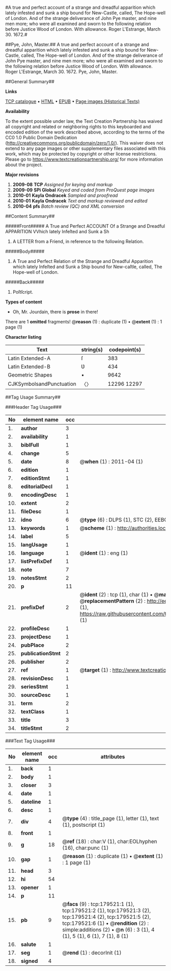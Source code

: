 #A true and perfect account of a strange and dreadful apparition which lately infested and sunk a ship bound for New-Castle, called, The Hope-well of London. And of the strange deliverance of John Pye master, and nine men more; who were all examined and sworn to the following relation before Justice Wood of London. With allowance. Roger L'Estrange, March 30. 1672.#

##Pye, John, Master.##
A true and perfect account of a strange and dreadful apparition which lately infested and sunk a ship bound for New-Castle, called, The Hope-well of London. And of the strange deliverance of John Pye master, and nine men more; who were all examined and sworn to the following relation before Justice Wood of London. With allowance. Roger L'Estrange, March 30. 1672.
Pye, John, Master.

##General Summary##

**Links**

[TCP catalogue](http://www.ota.ox.ac.uk/tcp/)  • 
[HTML](http://tei.it.ox.ac.uk/tcp/Texts-HTML/free/B04/B04889.html)  • 
[EPUB](http://tei.it.ox.ac.uk/tcp/Texts-EPUB/free/B04/B04889.epub) • 
[Page images (Historical Texts)](https://historicaltexts.jisc.ac.uk/eebo-52612216e)

**Availability**

To the extent possible under law, the Text Creation Partnership has waived all copyright and related or neighboring rights to this keyboarded and encoded edition of the work described above, according to the terms of the CC0 1.0 Public Domain Dedication (http://creativecommons.org/publicdomain/zero/1.0/). This waiver does not extend to any page images or other supplementary files associated with this work, which may be protected by copyright or other license restrictions. Please go to https://www.textcreationpartnership.org/ for more information about the project.

**Major revisions**

1. __2009-08__ __TCP__ *Assigned for keying and markup*
1. __2009-09__ __SPi Global__ *Keyed and coded from ProQuest page images*
1. __2010-01__ __Kayla Ondracek__ *Sampled and proofread*
1. __2010-01__ __Kayla Ondracek__ *Text and markup reviewed and edited*
1. __2010-04__ __pfs__ *Batch review (QC) and XML conversion*

##Content Summary##

#####Front#####
A True and Perfect ACCOUNT Of a Strange and Dreadful APPARITION VVhich lately Infeſted and Sunk a Sh
1. A LETTER from a Friend, in reference to the following Relation.

#####Body#####

1. A True and Perfect Relation of the Strange and Dreadful Apparition which lately Infeſted and Sunk a Ship bound for New-caſtle, called, The Hope-well of London.

#####Back#####

1. Poſtſcript.

**Types of content**

  * Oh, Mr. Jourdain, there is **prose** in there!

There are 1 **omitted** fragments! 
 @__reason__ (1) : duplicate (1)  •  @__extent__ (1) : 1 page (1)

**Character listing**


|Text|string(s)|codepoint(s)|
|---|---|---|
|Latin Extended-A|ſ|383|
|Latin Extended-B|Ʋ|434|
|Geometric Shapes|▪|9642|
|CJKSymbolsandPunctuation|〈〉|12296 12297|

##Tag Usage Summary##

###Header Tag Usage###

|No|element name|occ|attributes|
|---|---|---|---|
|1.|__author__|3||
|2.|__availability__|1||
|3.|__biblFull__|1||
|4.|__change__|5||
|5.|__date__|8| @__when__ (1) : 2011-04 (1)|
|6.|__edition__|1||
|7.|__editionStmt__|1||
|8.|__editorialDecl__|1||
|9.|__encodingDesc__|1||
|10.|__extent__|2||
|11.|__fileDesc__|1||
|12.|__idno__|6| @__type__ (6) : DLPS (1), STC (2), EEBO-CITATION (1), OCLC (1), VID (1)|
|13.|__keywords__|1| @__scheme__ (1) : http://authorities.loc.gov/ (1)|
|14.|__label__|5||
|15.|__langUsage__|1||
|16.|__language__|1| @__ident__ (1) : eng (1)|
|17.|__listPrefixDef__|1||
|18.|__note__|7||
|19.|__notesStmt__|2||
|20.|__p__|11||
|21.|__prefixDef__|2| @__ident__ (2) : tcp (1), char (1)  •  @__matchPattern__ (2) : ([0-9\-]+):([0-9IVX]+) (1), (.+) (1)  •  @__replacementPattern__ (2) : http://eebo.chadwyck.com/downloadtiff?vid=$1&page=$2 (1), https://raw.githubusercontent.com/textcreationpartnership/Texts/master/tcpchars.xml#$1 (1)|
|22.|__profileDesc__|1||
|23.|__projectDesc__|1||
|24.|__pubPlace__|2||
|25.|__publicationStmt__|2||
|26.|__publisher__|2||
|27.|__ref__|1| @__target__ (1) : http://www.textcreationpartnership.org/docs/. (1)|
|28.|__revisionDesc__|1||
|29.|__seriesStmt__|1||
|30.|__sourceDesc__|1||
|31.|__term__|2||
|32.|__textClass__|1||
|33.|__title__|3||
|34.|__titleStmt__|2||


###Text Tag Usage###

|No|element name|occ|attributes|
|---|---|---|---|
|1.|__back__|1||
|2.|__body__|1||
|3.|__closer__|3||
|4.|__date__|1||
|5.|__dateline__|1||
|6.|__desc__|1||
|7.|__div__|4| @__type__ (4) : title_page (1), letter (1), text (1), postscript (1)|
|8.|__front__|1||
|9.|__g__|18| @__ref__ (18) : char:V (1), char:EOLhyphen (16), char:punc (1)|
|10.|__gap__|1| @__reason__ (1) : duplicate (1)  •  @__extent__ (1) : 1 page (1)|
|11.|__head__|3||
|12.|__hi__|54||
|13.|__opener__|1||
|14.|__p__|11||
|15.|__pb__|9| @__facs__ (9) : tcp:179521:1 (1), tcp:179521:2 (1), tcp:179521:3 (2), tcp:179521:4 (2), tcp:179521:5 (2), tcp:179521:6 (1)  •  @__rendition__ (2) : simple:additions (2)  •  @__n__ (6) : 3 (1), 4 (1), 5 (1), 6 (1), 7 (1), 8 (1)|
|16.|__salute__|1||
|17.|__seg__|1| @__rend__ (1) : decorInit (1)|
|18.|__signed__|4||
